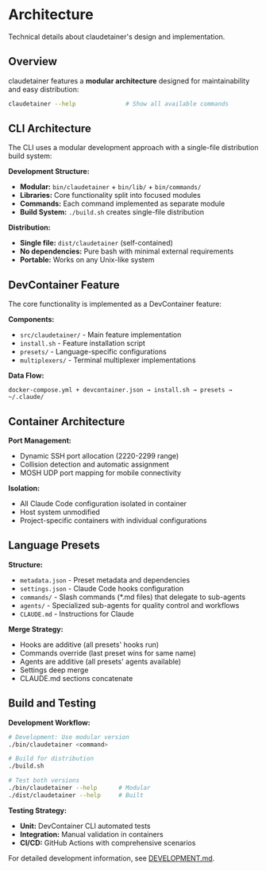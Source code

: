 # Architecture

Technical details about claudetainer's design and implementation.

## Overview

claudetainer features a **modular architecture** designed for maintainability and easy distribution:

```bash
claudetainer --help              # Show all available commands
```

## CLI Architecture

The CLI uses a modular development approach with a single-file distribution build system:

**Development Structure:**
- **Modular:** `bin/claudetainer` + `bin/lib/` + `bin/commands/`
- **Libraries:** Core functionality split into focused modules
- **Commands:** Each command implemented as separate module
- **Build System:** `./build.sh` creates single-file distribution

**Distribution:**
- **Single file:** `dist/claudetainer` (self-contained)
- **No dependencies:** Pure bash with minimal external requirements
- **Portable:** Works on any Unix-like system

## DevContainer Feature

The core functionality is implemented as a DevContainer feature:

**Components:**
- `src/claudetainer/` - Main feature implementation
- `install.sh` - Feature installation script
- `presets/` - Language-specific configurations
- `multiplexers/` - Terminal multiplexer implementations

**Data Flow:**
```
docker-compose.yml + devcontainer.json → install.sh → presets → ~/.claude/
```

## Container Architecture

**Port Management:**
- Dynamic SSH port allocation (2220-2299 range)
- Collision detection and automatic assignment
- MOSH UDP port mapping for mobile connectivity

**Isolation:**
- All Claude Code configuration isolated in container
- Host system unmodified
- Project-specific containers with individual configurations

## Language Presets

**Structure:**
- `metadata.json` - Preset metadata and dependencies
- `settings.json` - Claude Code hooks configuration  
- `commands/` - Slash commands (*.md files) that delegate to sub-agents
- `agents/` - Specialized sub-agents for quality control and workflows
- `CLAUDE.md` - Instructions for Claude

**Merge Strategy:**
- Hooks are additive (all presets' hooks run)
- Commands override (last preset wins for same name)
- Agents are additive (all presets' agents available)
- Settings deep merge
- CLAUDE.md sections concatenate

## Build and Testing

**Development Workflow:**
```bash
# Development: Use modular version
./bin/claudetainer <command>

# Build for distribution
./build.sh

# Test both versions
./bin/claudetainer --help      # Modular
./dist/claudetainer --help     # Built
```

**Testing Strategy:**
- **Unit:** DevContainer CLI automated tests
- **Integration:** Manual validation in containers
- **CI/CD:** GitHub Actions with comprehensive scenarios

For detailed development information, see [DEVELOPMENT.md](DEVELOPMENT.md).